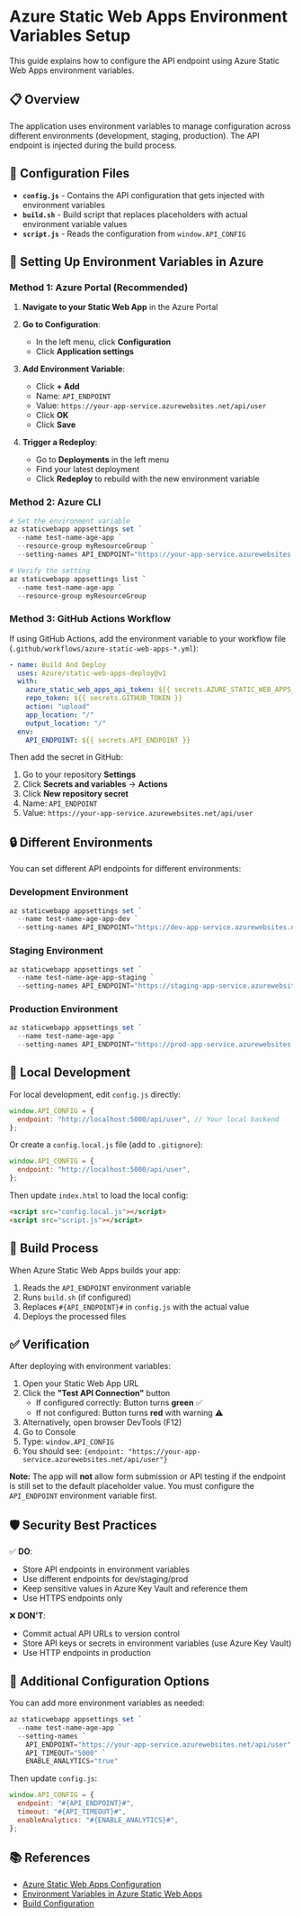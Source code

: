 # Azure Static Web Apps Environment Variables Setup

This guide explains how to configure the API endpoint using Azure Static Web Apps environment variables.

## 📋 Overview

The application uses environment variables to manage configuration across different environments (development, staging, production). The API endpoint is injected during the build process.

## 🔧 Configuration Files

- **`config.js`** - Contains the API configuration that gets injected with environment variables
- **`build.sh`** - Build script that replaces placeholders with actual environment variable values
- **`script.js`** - Reads the configuration from `window.API_CONFIG`

## 🚀 Setting Up Environment Variables in Azure

### Method 1: Azure Portal (Recommended)

1. **Navigate to your Static Web App** in the Azure Portal

2. **Go to Configuration**:

   - In the left menu, click **Configuration**
   - Click **Application settings**

3. **Add Environment Variable**:

   - Click **+ Add**
   - Name: `API_ENDPOINT`
   - Value: `https://your-app-service.azurewebsites.net/api/user`
   - Click **OK**
   - Click **Save**

4. **Trigger a Redeploy**:
   - Go to **Deployments** in the left menu
   - Find your latest deployment
   - Click **Redeploy** to rebuild with the new environment variable

### Method 2: Azure CLI

```powershell
# Set the environment variable
az staticwebapp appsettings set `
  --name test-name-age-app `
  --resource-group myResourceGroup `
  --setting-names API_ENDPOINT="https://your-app-service.azurewebsites.net/api/user"

# Verify the setting
az staticwebapp appsettings list `
  --name test-name-age-app `
  --resource-group myResourceGroup
```

### Method 3: GitHub Actions Workflow

If using GitHub Actions, add the environment variable to your workflow file (`.github/workflows/azure-static-web-apps-*.yml`):

```yaml
- name: Build And Deploy
  uses: Azure/static-web-apps-deploy@v1
  with:
    azure_static_web_apps_api_token: ${{ secrets.AZURE_STATIC_WEB_APPS_API_TOKEN }}
    repo_token: ${{ secrets.GITHUB_TOKEN }}
    action: "upload"
    app_location: "/"
    output_location: "/"
  env:
    API_ENDPOINT: ${{ secrets.API_ENDPOINT }}
```

Then add the secret in GitHub:

1. Go to your repository **Settings**
2. Click **Secrets and variables** → **Actions**
3. Click **New repository secret**
4. Name: `API_ENDPOINT`
5. Value: `https://your-app-service.azurewebsites.net/api/user`

## 🔒 Different Environments

You can set different API endpoints for different environments:

### Development Environment

```powershell
az staticwebapp appsettings set `
  --name test-name-age-app-dev `
  --setting-names API_ENDPOINT="https://dev-app-service.azurewebsites.net/api/user"
```

### Staging Environment

```powershell
az staticwebapp appsettings set `
  --name test-name-age-app-staging `
  --setting-names API_ENDPOINT="https://staging-app-service.azurewebsites.net/api/user"
```

### Production Environment

```powershell
az staticwebapp appsettings set `
  --name test-name-age-app `
  --setting-names API_ENDPOINT="https://prod-app-service.azurewebsites.net/api/user"
```

## 🧪 Local Development

For local development, edit `config.js` directly:

```javascript
window.API_CONFIG = {
  endpoint: "http://localhost:5000/api/user", // Your local backend
};
```

Or create a `config.local.js` file (add to `.gitignore`):

```javascript
window.API_CONFIG = {
  endpoint: "http://localhost:5000/api/user",
};
```

Then update `index.html` to load the local config:

```html
<script src="config.local.js"></script>
<script src="script.js"></script>
```

## 📝 Build Process

When Azure Static Web Apps builds your app:

1. Reads the `API_ENDPOINT` environment variable
2. Runs `build.sh` (if configured)
3. Replaces `#{API_ENDPOINT}#` in `config.js` with the actual value
4. Deploys the processed files

## ✅ Verification

After deploying with environment variables:

1. Open your Static Web App URL
2. Click the **"Test API Connection"** button
   - If configured correctly: Button turns **green** ✅
   - If not configured: Button turns **red** with warning ⚠️
3. Alternatively, open browser DevTools (F12)
4. Go to Console
5. Type: `window.API_CONFIG`
6. You should see: `{endpoint: "https://your-app-service.azurewebsites.net/api/user"}`

**Note:** The app will **not** allow form submission or API testing if the endpoint is still set to the default placeholder value. You must configure the `API_ENDPOINT` environment variable first.

## 🛡️ Security Best Practices

✅ **DO**:

- Store API endpoints in environment variables
- Use different endpoints for dev/staging/prod
- Keep sensitive values in Azure Key Vault and reference them
- Use HTTPS endpoints only

❌ **DON'T**:

- Commit actual API URLs to version control
- Store API keys or secrets in environment variables (use Azure Key Vault)
- Use HTTP endpoints in production

## 🔗 Additional Configuration Options

You can add more environment variables as needed:

```powershell
az staticwebapp appsettings set `
  --name test-name-age-app `
  --setting-names `
    API_ENDPOINT="https://your-app-service.azurewebsites.net/api/user" `
    API_TIMEOUT="5000" `
    ENABLE_ANALYTICS="true"
```

Then update `config.js`:

```javascript
window.API_CONFIG = {
  endpoint: "#{API_ENDPOINT}#",
  timeout: "#{API_TIMEOUT}#",
  enableAnalytics: "#{ENABLE_ANALYTICS}#",
};
```

## 📚 References

- [Azure Static Web Apps Configuration](https://learn.microsoft.com/en-us/azure/static-web-apps/configuration)
- [Environment Variables in Azure Static Web Apps](https://learn.microsoft.com/en-us/azure/static-web-apps/environment-variables)
- [Build Configuration](https://learn.microsoft.com/en-us/azure/static-web-apps/build-configuration)
